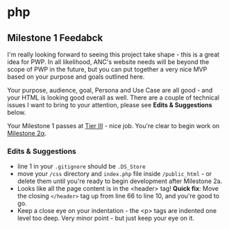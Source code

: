 # php

## Milestone 1 Feedabck
I'm really looking forward to seeing this project take shape - this is a great idea for PWP. In all likelihood, ANC's website needs will be beyond the scope of PWP in the future, but you can put together a very nice MVP based on your purpose and goals outlined here.

Your purpose, audience, goal, Persona and Use Case are all good - and your HTML is looking good overall as well. There are a couple of technical issues I want to bring to your attention, please see **Edits &amp; Suggestions** below.

Your Milestone 1 passes at [Tier III](https://bootcamp-coders.cnm.edu/projects/personal/rubric/) - nice job. You're clear to begin work on [Milestone 2&alpha;](https://bootcamp-coders.cnm.edu/projects/personal/milestone-two/).

### Edits &amp; Suggestions
- line 1 in your `.gitignore` should be `.DS_Store`
- move your `/css` directory and `index.php` file inside `/public_html` - or delete them until you're ready to begin development after Milestone 2a.
- Looks like all the page content is in the &lt;header&gt; tag! **Quick fix**: Move the closing `</header>` tag up from line 66 to line 10, and you're good to go.
- Keep a close eye on your indentation - the &lt;p&gt; tags are indented one level too deep. Very minor point - but just keep your eye on it. 

